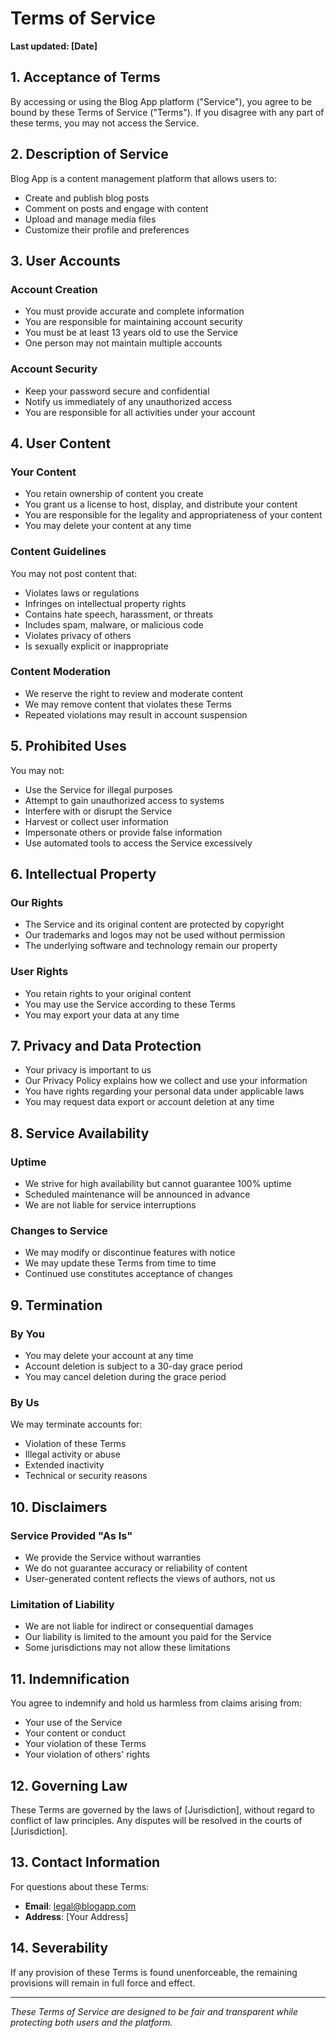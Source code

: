 # Terms of Service

**Last updated: [Date]**

## 1. Acceptance of Terms

By accessing or using the Blog App platform ("Service"), you agree to be bound by these Terms of Service ("Terms"). If you disagree with any part of these terms, you may not access the Service.

## 2. Description of Service

Blog App is a content management platform that allows users to:
- Create and publish blog posts
- Comment on posts and engage with content
- Upload and manage media files
- Customize their profile and preferences

## 3. User Accounts

### Account Creation
- You must provide accurate and complete information
- You are responsible for maintaining account security
- You must be at least 13 years old to use the Service
- One person may not maintain multiple accounts

### Account Security
- Keep your password secure and confidential
- Notify us immediately of any unauthorized access
- You are responsible for all activities under your account

## 4. User Content

### Your Content
- You retain ownership of content you create
- You grant us a license to host, display, and distribute your content
- You are responsible for the legality and appropriateness of your content
- You may delete your content at any time

### Content Guidelines
You may not post content that:
- Violates laws or regulations
- Infringes on intellectual property rights
- Contains hate speech, harassment, or threats
- Includes spam, malware, or malicious code
- Violates privacy of others
- Is sexually explicit or inappropriate

### Content Moderation
- We reserve the right to review and moderate content
- We may remove content that violates these Terms
- Repeated violations may result in account suspension

## 5. Prohibited Uses

You may not:
- Use the Service for illegal purposes
- Attempt to gain unauthorized access to systems
- Interfere with or disrupt the Service
- Harvest or collect user information
- Impersonate others or provide false information
- Use automated tools to access the Service excessively

## 6. Intellectual Property

### Our Rights
- The Service and its original content are protected by copyright
- Our trademarks and logos may not be used without permission
- The underlying software and technology remain our property

### User Rights
- You retain rights to your original content
- You may use the Service according to these Terms
- You may export your data at any time

## 7. Privacy and Data Protection

- Your privacy is important to us
- Our Privacy Policy explains how we collect and use your information
- You have rights regarding your personal data under applicable laws
- You may request data export or account deletion at any time

## 8. Service Availability

### Uptime
- We strive for high availability but cannot guarantee 100% uptime
- Scheduled maintenance will be announced in advance
- We are not liable for service interruptions

### Changes to Service
- We may modify or discontinue features with notice
- We may update these Terms from time to time
- Continued use constitutes acceptance of changes

## 9. Termination

### By You
- You may delete your account at any time
- Account deletion is subject to a 30-day grace period
- You may cancel deletion during the grace period

### By Us
We may terminate accounts for:
- Violation of these Terms
- Illegal activity or abuse
- Extended inactivity
- Technical or security reasons

## 10. Disclaimers

### Service Provided "As Is"
- We provide the Service without warranties
- We do not guarantee accuracy or reliability of content
- User-generated content reflects the views of authors, not us

### Limitation of Liability
- We are not liable for indirect or consequential damages
- Our liability is limited to the amount you paid for the Service
- Some jurisdictions may not allow these limitations

## 11. Indemnification

You agree to indemnify and hold us harmless from claims arising from:
- Your use of the Service
- Your content or conduct
- Your violation of these Terms
- Your violation of others' rights

## 12. Governing Law

These Terms are governed by the laws of [Jurisdiction], without regard to conflict of law principles. Any disputes will be resolved in the courts of [Jurisdiction].

## 13. Contact Information

For questions about these Terms:
- **Email**: legal@blogapp.com
- **Address**: [Your Address]

## 14. Severability

If any provision of these Terms is found unenforceable, the remaining provisions will remain in full force and effect.

---

*These Terms of Service are designed to be fair and transparent while protecting both users and the platform.*